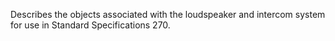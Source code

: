 Describes the objects associated with the loudspeaker and intercom system for use in Standard Specifications 270.